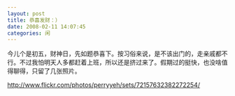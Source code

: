```yaml
---
layout: post
title: 恭喜发财：）
date: 2008-02-11 14:07:45
categories: 闲
---
```

今儿个是初五，财神日，先如题恭喜下。按习俗来说，是不该出门的，走亲戚都不行。不过我怕明天人多都赶着上班，所以还是挤过来了。假期过的挺快，也没啥值得聊得，只留了几张照片。

<http://www.flickr.com/photos/perryyeh/sets/72157632382272254/>
